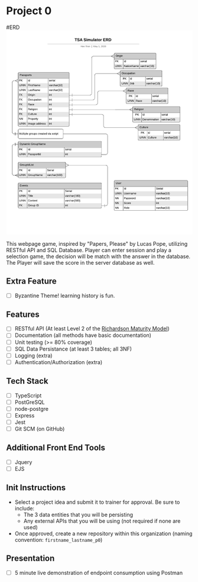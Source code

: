 
# Project 0

#ERD
![Image of ERD](https://raw.githubusercontent.com/200406-java-react-usf/hao_tran_p0/master/ERD/ERD.jpeg)

This webpage game, inspired by "Papers, Please" by Lucas Pope, utilizing RESTful API and SQL Database. Player can enter session and play a selection game, the decision will be match with the answer in the database. The Player will save the score in the server database as well.

## Extra Feature
- [ ] Byzantine Theme! learning history is fun.

## Features
- [ ] RESTful API (At least Level 2 of the [Richardson Maturity Model](https://martinfowler.com/articles/richardsonMaturityModel.html))
- [ ] Documentation (all methods have basic documentation)
- [ ] Unit testing (>= 80% coverage)
- [ ] SQL Data Persistance (at least 3 tables; all 3NF)
- [ ] Logging (extra)
- [ ] Authentication/Authorization (extra)

## Tech Stack
- [ ] TypeScript
- [ ] PostGreSQL
- [ ] node-postgre
- [ ] Express
- [ ] Jest
- [ ] Git SCM (on GitHub)

## Additional Front End Tools
- [ ] Jquery
- [ ] EJS

## Init Instructions
- Select a project idea and submit it to trainer for approval. Be sure to include:
  - The 3 data entities that you will be persisting
  - Any external APIs that you will be using (not required if none are used)
- Once approved, create a new repository within this organization (naming convention: `firstname_lastname_p0`)

## Presentation
- [ ] 5 minute live demonstration of endpoint consumption using Postman

